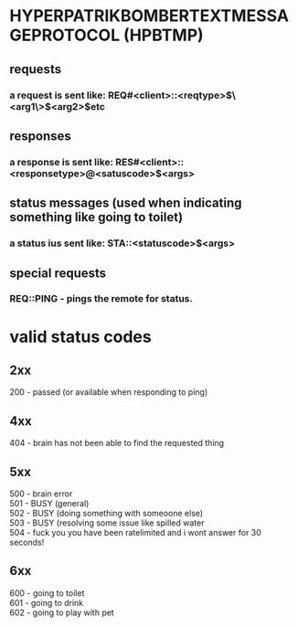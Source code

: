 # HYPERPATRIKBOMBERTEXTMESSAGEPROTOCOL (HPBTMP)

## requests
### a request is sent like: REQ#\<client\>::\<reqtype\>$\<arg1\>$\<arg2\>$etc
## responses
### a response is sent like: RES#\<client\>::\<responsetype\>@\<satuscode\>$\<args\>
## status messages (used when indicating something like going to toilet)
### a status ius sent like: STA::\<statuscode\>$\<args\>

## special requests
### REQ::PING - pings the remote for status.

# valid status codes
## 2xx
200 - passed (or available when responding to ping)
## 4xx
404 - brain has not been able to find the requested thing
## 5xx
500 - brain error<br>
501 - BUSY (general)<br>
502 - BUSY (doing something with someoone else)<br>
503 - BUSY (resolving some issue like spilled water<br>
504 - fuck you you have been ratelimited and i wont answer for 30 seconds!
## 6xx
600 - going to toilet<br>
601 - going to drink<br>
602 - going to play with pet

